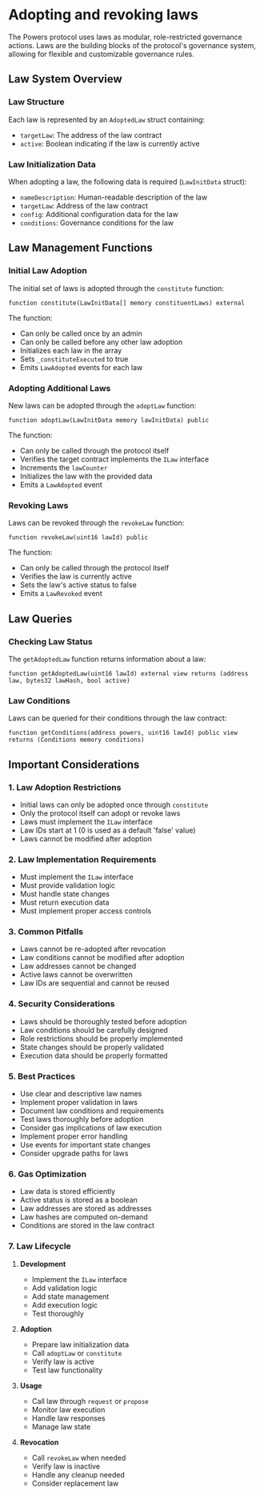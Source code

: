 # Adopting and revoking laws

The Powers protocol uses laws as modular, role-restricted governance actions. Laws are the building blocks of the protocol's governance system, allowing for flexible and customizable governance rules.

## Law System Overview

### Law Structure
Each law is represented by an `AdoptedLaw` struct containing:
- `targetLaw`: The address of the law contract
- `active`: Boolean indicating if the law is currently active

### Law Initialization Data
When adopting a law, the following data is required (`LawInitData` struct):
- `nameDescription`: Human-readable description of the law
- `targetLaw`: Address of the law contract
- `config`: Additional configuration data for the law
- `conditions`: Governance conditions for the law

## Law Management Functions

### Initial Law Adoption
The initial set of laws is adopted through the `constitute` function:
```solidity
function constitute(LawInitData[] memory constituentLaws) external
```

The function:
- Can only be called once by an admin
- Can only be called before any other law adoption
- Initializes each law in the array
- Sets `_constituteExecuted` to true
- Emits `LawAdopted` events for each law

### Adopting Additional Laws
New laws can be adopted through the `adoptLaw` function:
```solidity
function adoptLaw(LawInitData memory lawInitData) public
```

The function:
- Can only be called through the protocol itself
- Verifies the target contract implements the `ILaw` interface
- Increments the `lawCounter`
- Initializes the law with the provided data
- Emits a `LawAdopted` event

### Revoking Laws
Laws can be revoked through the `revokeLaw` function:
```solidity
function revokeLaw(uint16 lawId) public
```

The function:
- Can only be called through the protocol itself
- Verifies the law is currently active
- Sets the law's active status to false
- Emits a `LawRevoked` event

## Law Queries

### Checking Law Status
The `getAdoptedLaw` function returns information about a law:
```solidity
function getAdoptedLaw(uint16 lawId) external view returns (address law, bytes32 lawHash, bool active)
```

### Law Conditions
Laws can be queried for their conditions through the law contract:
```solidity
function getConditions(address powers, uint16 lawId) public view returns (Conditions memory conditions)
```

## Important Considerations

### 1. Law Adoption Restrictions
- Initial laws can only be adopted once through `constitute`
- Only the protocol itself can adopt or revoke laws
- Laws must implement the `ILaw` interface
- Law IDs start at 1 (0 is used as a default 'false' value)
- Laws cannot be modified after adoption

### 2. Law Implementation Requirements
- Must implement the `ILaw` interface
- Must provide validation logic
- Must handle state changes
- Must return execution data
- Must implement proper access controls

### 3. Common Pitfalls
- Laws cannot be re-adopted after revocation
- Law conditions cannot be modified after adoption
- Law addresses cannot be changed
- Active laws cannot be overwritten
- Law IDs are sequential and cannot be reused

### 4. Security Considerations
- Laws should be thoroughly tested before adoption
- Law conditions should be carefully designed
- Role restrictions should be properly implemented
- State changes should be properly validated
- Execution data should be properly formatted

### 5. Best Practices
- Use clear and descriptive law names
- Implement proper validation in laws
- Document law conditions and requirements
- Test laws thoroughly before adoption
- Consider gas implications of law execution
- Implement proper error handling
- Use events for important state changes
- Consider upgrade paths for laws

### 6. Gas Optimization
- Law data is stored efficiently
- Active status is stored as a boolean
- Law addresses are stored as addresses
- Law hashes are computed on-demand
- Conditions are stored in the law contract

### 7. Law Lifecycle
1. **Development**
   - Implement the `ILaw` interface
   - Add validation logic
   - Add state management
   - Add execution logic
   - Test thoroughly

2. **Adoption**
   - Prepare law initialization data
   - Call `adoptLaw` or `constitute`
   - Verify law is active
   - Test law functionality

3. **Usage**
   - Call law through `request` or `propose`
   - Monitor law execution
   - Handle law responses
   - Manage law state

4. **Revocation**
   - Call `revokeLaw` when needed
   - Verify law is inactive
   - Handle any cleanup needed
   - Consider replacement law
